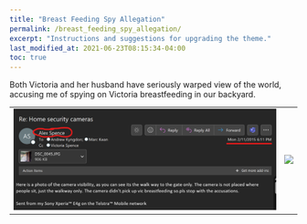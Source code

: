 ```yaml
---
title: "Breast Feeding Spy Allegation"
permalink: /breast_feeding_spy_allegation/
excerpt: "Instructions and suggestions for upgrading the theme."
last_modified_at: 2021-06-23T08:15:34-04:00
toc: true
---
```

Both Victoria and her husband have seriously warped view of the world, accusing me of spying on Victoria breastfeeding in our backyard.

|  |  |
| ----------- | ----------- |
| ![](../blobs/breastfeedingspyallegation/breastfeeding_alex_email.png) | ![](../blobs/breastfeedingspyallegation/breastfeeding_alex_email_photo.png.png) |
